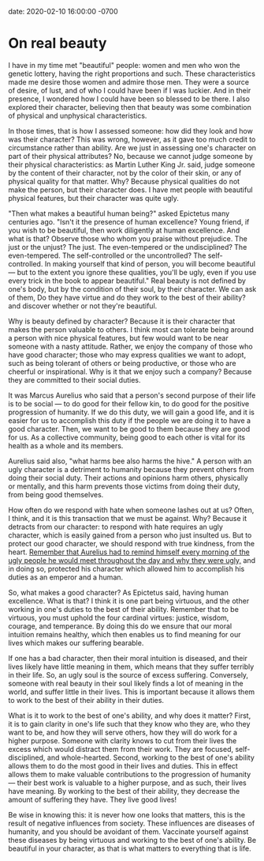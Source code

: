 date: 2020-02-10 16:00:00 -0700

# On real beauty

I have in my time met "beautiful" people: women and men who won the genetic lottery, having the right proportions and such. These characteristics made me desire those women and admire those men. They were a source of desire, of lust, and of who I could have been if I was luckier. And in their presence, I wondered how I could have been so blessed to be there. I also explored their character, believing then that beauty was some combination of physical and unphysical characteristics.

In those times, that is how I assessed someone: how did they look and how was their character? This was wrong, however, as it gave too much credit to circumstance rather than ability. Are we just in assessing one's character on part of their physical attributes? No, because we cannot judge someone by their physical characteristics: as Martin Luther King Jr. said, judge someone by the content of their character, not by the color of their skin, or any of physical quality for that matter. Why? Because physical qualities do not make the person, but their character does. I have met people with beautiful physical features, but their character was quite ugly.

"Then what makes a beautiful human being?" asked Epictetus many centuries ago. "Isn't it the presence of human excellence? Young friend, if you wish to be beautiful, then work diligently at human excellence. And what is that? Observe those who whom you praise without prejudice. The just or the unjust? The just. The even-tempered or the undisciplined? The even-tempered. The self-controlled or the uncontrolled? The self-controlled. In making yourself that kind of person, you will become beautiful — but to the extent you ignore these qualities, you'll be ugly, even if you use every trick in the book to appear beautiful." Real beauty is not defined by one's body, but by the condition of their soul, by their character. We can ask of them, Do they have virtue and do they work to the best of their ability? and discover whether or not they're beautiful.

Why is beauty defined by character? Because it is their character that makes the person valuable to others. I think most can tolerate being around a person with nice physical features, but few would want to be near someone with a nasty attitude. Rather, we enjoy the company of those who have good character; those who may express qualities we want to adopt, such as being tolerant of others or being productive, or those who are cheerful or inspirational. Why is it that we enjoy such a company? Because they are committed to their social duties.

It was Marcus Aurelius who said that a person's second purpose of their life is to be social — to do good for their fellow kin, to do good for the positive progression of humanity. If we do this duty, we will gain a good life, and it is easier for us to accomplish this duty if the people we are doing it to have a good character. Then, we want to be good to them because they are good for us. As a collective community, being good to each other is vital for its health as a whole and its members.

Aurelius said also, "what harms bee also harms the hive." A person with an ugly character is a detriment to humanity because they prevent others from doing their social duty. Their actions and opinions harm others, physically or mentally, and this harm prevents those victims from doing their duty, from being good themselves.

How often do we respond with hate when someone lashes out at us? Often, I think, and it is this transaction that we must be against. Why? Because it detracts from our character: to respond with hate requires an ugly character, which is easily gained from a person who just insulted us. But to protect our good character, we should respond with true kindness, from the heart. [Remember that Aurelius had to remind himself every morning of the ugly people he would meet throughout the day and why they were ugly,](https://www.goodreads.com/quotes/497005-when-you-wake-up-in-the-morning-tell-yourself-the 'Marcus Aurelius: "When you wake up ... "') and in doing so, protected his character which allowed him to accomplish his duties as an emperor and a human.

So, what makes a good character? As Epictetus said, having human excellence. What is that? I think it is one part being virtuous, and the other working in one's duties to the best of their ability. Remember that to be virtuous, you must uphold the four cardinal virtues: justice, wisdom, courage, and temperance. By doing this do we ensure that our moral intuition remains healthy, which then enables us to find meaning for our lives which makes our suffering bearable.

If one has a bad character, then their moral intuition is diseased, and their lives likely have little meaning in them, which means that they suffer terribly in their life. So, an ugly soul is the source of excess suffering. Conversely, someone with real beauty in their soul likely finds a lot of meaning in the world, and suffer little in their lives. This is important because it allows them to work to the best of their ability in their duties.

What is it to work to the best of one's ability, and why does it matter? First, it is to gain clarity in one's life such that they know who they are, who they want to be, and how they will serve others, how they will do work for a higher purpose. Someone with clarity knows to cut from their lives the excess which would distract them from their work. They are focused, self-disciplined, and whole-hearted. Second, working to the best of one's ability allows them to do the most good in their lives and duties. This in effect allows them to make valuable contributions to the progression of humanity — their best work is valuable to a higher purpose, and as such, their lives have meaning. By working to the best of their ability, they decrease the amount of suffering they have. They live good lives!

Be wise in knowing this: it is never how one looks that matters, this is the result of negative influences from society. These influences are diseases of humanity, and you should be avoidant of them. Vaccinate yourself against these diseases by being virtuous and working to the best of one's ability. Be beautiful in your character, as that is what matters to everything that is life.
